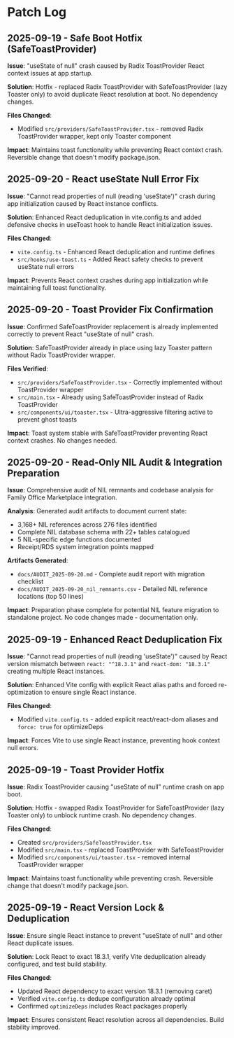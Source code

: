 # Patch Log

## 2025-09-19 - Safe Boot Hotfix (SafeToastProvider)

**Issue**: "useState of null" crash caused by Radix ToastProvider React context issues at app startup.

**Solution**: Hotfix - replaced Radix ToastProvider with SafeToastProvider (lazy Toaster only) to avoid duplicate React resolution at boot. No dependency changes.

**Files Changed**:
- Modified `src/providers/SafeToastProvider.tsx` - removed Radix ToastProvider wrapper, kept only Toaster component

**Impact**: Maintains toast functionality while preventing React context crash. Reversible change that doesn't modify package.json.

## 2025-09-20 - React useState Null Error Fix

**Issue**: "Cannot read properties of null (reading 'useState')" crash during app initialization caused by React instance conflicts.

**Solution**: Enhanced React deduplication in vite.config.ts and added defensive checks in useToast hook to handle React initialization issues.

**Files Changed**:
- `vite.config.ts` - Enhanced React deduplication and runtime defines  
- `src/hooks/use-toast.ts` - Added React safety checks to prevent useState null errors

**Impact**: Prevents React context crashes during app initialization while maintaining full toast functionality.

## 2025-09-20 - Toast Provider Fix Confirmation

**Issue**: Confirmed SafeToastProvider replacement is already implemented correctly to prevent React "useState of null" crash.

**Solution**: SafeToastProvider already in place using lazy Toaster pattern without Radix ToastProvider wrapper.

**Files Verified**:
- `src/providers/SafeToastProvider.tsx` - Correctly implemented without ToastProvider wrapper
- `src/main.tsx` - Already using SafeToastProvider instead of Radix ToastProvider
- `src/components/ui/toaster.tsx` - Ultra-aggressive filtering active to prevent ghost toasts

**Impact**: Toast system stable with SafeToastProvider preventing React context crashes. No changes needed.

## 2025-09-20 - Read-Only NIL Audit & Integration Preparation

**Issue**: Comprehensive audit of NIL remnants and codebase analysis for Family Office Marketplace integration.

**Analysis**: Generated audit artifacts to document current state:
- 3,168+ NIL references across 276 files identified
- Complete NIL database schema with 22+ tables catalogued
- 5 NIL-specific edge functions documented
- Receipt/RDS system integration points mapped

**Artifacts Generated**:
- `docs/AUDIT_2025-09-20.md` - Complete audit report with migration checklist
- `docs/AUDIT_2025-09-20_nil_remnants.csv` - Detailed NIL reference locations (top 50 lines)

**Impact**: Preparation phase complete for potential NIL feature migration to standalone project. No code changes made - documentation only.

## 2025-09-19 - Enhanced React Deduplication Fix

**Issue**: "Cannot read properties of null (reading 'useState')" caused by React version mismatch between `react: "^18.3.1"` and `react-dom: "18.3.1"` creating multiple React instances.

**Solution**: Enhanced Vite config with explicit React alias paths and forced re-optimization to ensure single React instance.

**Files Changed**:
- Modified `vite.config.ts` - added explicit react/react-dom aliases and `force: true` for optimizeDeps

**Impact**: Forces Vite to use single React instance, preventing hook context null errors.

## 2025-09-19 - Toast Provider Hotfix

**Issue**: Radix ToastProvider causing "useState of null" runtime crash on app boot.

**Solution**: Hotfix - swapped Radix ToastProvider for SafeToastProvider (lazy Toaster only) to unblock runtime crash. No dependency changes.

**Files Changed**:
- Created `src/providers/SafeToastProvider.tsx`
- Modified `src/main.tsx` - replaced ToastProvider with SafeToastProvider  
- Modified `src/components/ui/toaster.tsx` - removed internal ToastProvider wrapper

**Impact**: Maintains toast functionality while preventing crash. Reversible change that doesn't modify package.json.

## 2025-09-19 - React Version Lock & Deduplication

**Issue**: Ensure single React instance to prevent "useState of null" and other React duplicate issues.

**Solution**: Lock React to exact 18.3.1, verify Vite deduplication already configured, and test build stability.

**Files Changed**:
- Updated React dependency to exact version 18.3.1 (removing caret)
- Verified `vite.config.ts` dedupe configuration already optimal
- Confirmed `optimizeDeps` includes React packages properly

**Impact**: Ensures consistent React resolution across all dependencies. Build stability improved.